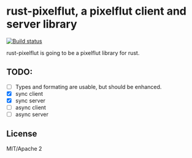 # rust-pixelflut, a pixelflut client and server library

[![Build status](https://api.travis-ci.org/rappet/rust-pixelflut.png)](https://travis-ci.org/rappet/rust-pixelflut)


rust-pixelflut is going to be a pixelflut library for rust.

## TODO:
- [ ] Types and formating are usable, but should be enhanced.
- [X] sync client
- [x] sync server
- [ ] async client
- [ ] async server

## License

MIT/Apache 2

